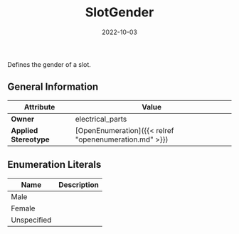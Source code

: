 ﻿---
title: SlotGender
toc: false
type: specs
date: "2022-10-03"
draft: false
specification: VEC
version: 2.0.1
documentType: "Recommendation"
elementType: Class
classes:
  - SlotGender
menu_name: vec-2.0.1
---
<p> Defines the gender of a slot.      </p>

## General Information

| Attribute               | Value |
|-------------------------|-------|
| **Owner**               | electrical_parts |
| **Applied Stereotype**  | [OpenEnumeration]({{< relref "openenumeration.md" >}})<br/>  |

## Enumeration Literals
| Name          | **Description** |
|---------------|-----------------|
| Male |  |
| Female |  |
| Unspecified |  |
